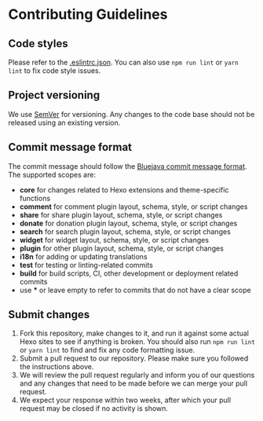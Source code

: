 # Contributing Guidelines

## Code styles

Please refer to the [.eslintrc.json](https://github.com/ppoffice/hexo-theme-icarus/blob/master/.eslintrc.json).
You can also use `npm run lint` or `yarn lint` to fix code style issues.

## Project versioning

We use [SemVer](http://semver.org/) for versioning.
Any changes to the code base should not be released using an existing version.

## Commit message format

The commit message should follow the [Bluejava commit message format](https://github.com/bluejava/git-commit-guide).
The supported scopes are:

- **core** for changes related to Hexo extensions and theme-specific functions
- **comment** for comment plugin layout, schema, style, or script changes
- **share** for share plugin layout, schema, style, or script changes
- **donate** for donation plugin layout, schema, style, or script changes
- **search** for search plugin layout, schema, style, or script changes
- **widget** for widget layout, schema, style, or script changes
- **plugin** for other plugin layout, schema, style, or script changes
- **i18n** for adding or updating translations
- **test** for testing or linting-related commits
- **build** for build scripts, CI, other development or deployment related commits
- use __\*__ or leave empty to refer to commits that do not have a clear scope

## Submit changes

1. Fork this repository, make changes to it, and run it against some actual Hexo sites to see if 
anything is broken.
You should also run `npm run lint` or `yarn lint` to find and fix any code formatting issue.
2. Submit a pull request to our repository. Please make sure you followed the instructions
above.
3. We will review the pull request regularly and inform you of our questions and any changes 
that need to be made before we can merge your pull request.
4. We expect your response within two weeks, after which your pull request may be closed if
no activity is shown.
